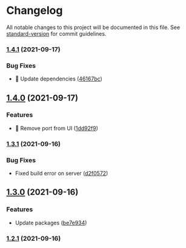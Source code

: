 # Changelog

All notable changes to this project will be documented in this file. See [standard-version](https://github.com/conventional-changelog/standard-version) for commit guidelines.

### [1.4.1](https://github.com/crypyto-panel/remote-config-gui/compare/v1.4.0...v1.4.1) (2021-09-17)


### Bug Fixes

* :bug: Update dependencies ([46167bc](https://github.com/crypyto-panel/remote-config-gui/commit/46167bcfc9c17671eea021977d4144ab60183195))

## [1.4.0](https://github.com/crypyto-panel/remote-config-gui/compare/v1.3.1...v1.4.0) (2021-09-17)


### Features

* :lipstick: Remove port from UI ([1dd92f9](https://github.com/crypyto-panel/remote-config-gui/commit/1dd92f95feed016947d3bc1636ecc6986416faca))

### [1.3.1](https://github.com/crypyto-panel/remote-config-gui/compare/v1.3.0...v1.3.1) (2021-09-16)


### Bug Fixes

* Fixed build error on server ([d2f0572](https://github.com/crypyto-panel/remote-config-gui/commit/d2f05721ababc31192e87747d121dbc27f4fc70f))

## [1.3.0](https://github.com/crypyto-panel/remote-config-gui/compare/v1.2.1...v1.3.0) (2021-09-16)


### Features

* Update packages ([be7e934](https://github.com/crypyto-panel/remote-config-gui/commit/be7e934b8af28cd1c6eab60b20d7256a0c3a5507))

### [1.2.1](https://github.com/crypyto-panel/remote-config-gui/compare/v1.1.7...v1.2.1) (2021-09-16)
